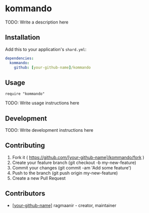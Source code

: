 # kommando

TODO: Write a description here

## Installation


Add this to your application's `shard.yml`:

```yaml
dependencies:
  kommando:
    github: [your-github-name]/kommando
```


## Usage


```crystal
require "kommando"
```


TODO: Write usage instructions here

## Development

TODO: Write development instructions here

## Contributing

1. Fork it ( https://github.com/[your-github-name]/kommando/fork )
2. Create your feature branch (git checkout -b my-new-feature)
3. Commit your changes (git commit -am 'Add some feature')
4. Push to the branch (git push origin my-new-feature)
5. Create a new Pull Request

## Contributors

- [[your-github-name]](https://github.com/[your-github-name]) ragmaanir - creator, maintainer
